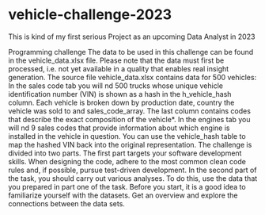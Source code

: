# vehicle-challenge-2023
This is kind of my first serious Project as an upcoming Data Analyst in 2023

Programming challenge
The data to be used in this challenge can be found in the vehicle_data.xlsx file. Please note that the data must first be processed, i.e. not yet available in a quality that enables real insight generation.
The source file vehicle_data.xlsx contains data for 500 vehicles:
In the sales code tab you will nd 500 trucks whose unique vehicle identification number (VIN) is shown as a hash in the h_vehicle_hash column. Each vehicle is broken down by production date, country the vehicle was sold to and sales_code_array. The last column contains codes that describe the exact composition of the vehicle*. In the engines tab you will nd 9 sales codes that provide information about which engine is installed in the vehicle in question. You can use the vehicle_hash table to map the hashed VIN back into the original representation.
The challenge is divided into two parts. The first part targets your software development skills. When designing the code, adhere to the most common clean code rules and, if possible, pursue test-driven development. In the second part of the task, you should carry out various analyses. To do this, use the data that you prepared in part one of the task.
Before you start, it is a good idea to familiarize yourself with the datasets. Get an overview and explore the connections between the data sets.
